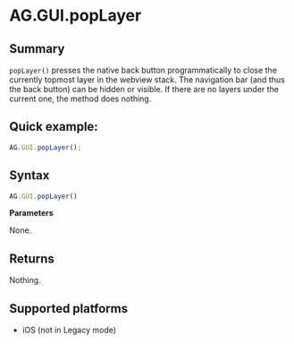 # AG.GUI.popLayer

## Summary
`popLayer()` presses the native back button programmatically to close the currently topmost layer in the webview stack. The navigation bar (and thus the back button) can be hidden or visible. If there are no layers under the current one, the method does nothing.


## Quick example:
```javascript
AG.GUI.popLayer();
```

## Syntax
```javascript
AG.GUI.popLayer()
```

**Parameters**

None.

## Returns
Nothing.

## Supported platforms
* iOS (not in Legacy mode)